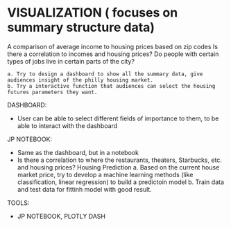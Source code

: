 # VISUALIZATION ( focuses on summary structure data)

A comparison of average income to housing prices based on zip codes
Is there a correlation to incomes and housing prices?
Do people with certain types of jobs live in certain parts of the city?

    a. Try to design a dashboard to show all the summary data, give audiences insight of the philly housing market.
    b. Try a interactive function that audiences can select the housing futures parameters they want. 

DASHBOARD: 
- User can be able to select different fields of importance to them, to be able to interact with the dashboard

JP NOTEBOOK:
- Same as the dashboard, but in a notebook 
- Is there a correlation to where the restaurants, theaters, Starbucks, etc. and housing prices?
Housing Prediction
    a. Based on the current house market price, try to develop a machine learning methods (like classification, linear regression) to build a predictoin model
    b. Train data and test data for fittinh model with good result.

TOOLS: 
- JP NOTEBOOK, PLOTLY DASH